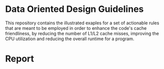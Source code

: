 # Data Oriented Design Guidelines
This repository contains the illustrated exaples for a set of actionable rules that are meant to be employed in order to enhance the code's cache friendliness, by reducing the number of L1/L2 cache misses, improving  the CPU utilization and reducing the overall runtime for a program.

# Report

